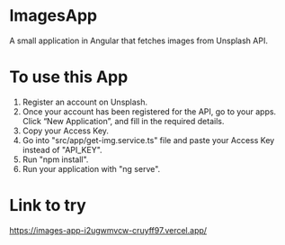 # ImagesApp

A small application in Angular that fetches images from Unsplash API.

# To use this App

1. Register an account on Unsplash.
2. Once your account has been registered for the API, go to your apps. Click “New Application”, and fill in the required details.
3. Copy your Access Key.
4. Go into "src/app/get-img.service.ts" file and paste your Access Key instead of "API_KEY".
5. Run "npm install".
6. Run your application with "ng serve".
# Link to try 
https://images-app-i2ugwmvcw-cruyff97.vercel.app/
